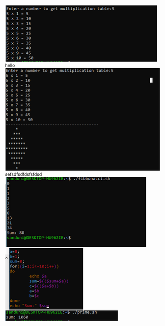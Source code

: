 ![output Screenshot](Output/01.png)<br>
hello  <br>
![output Screenshot](Output/02.png)
sefsdfsdfdsfsfdsd  <br>
![output Screenshot](Output/03.png)
![output Screenshot](Output/04.png)
![output Screenshot](Output/05.png)
